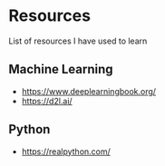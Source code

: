 # Resources

List of resources I have used to learn

Machine Learning
----------------

* https://www.deeplearningbook.org/
* https://d2l.ai/

Python
------

* https://realpython.com/
